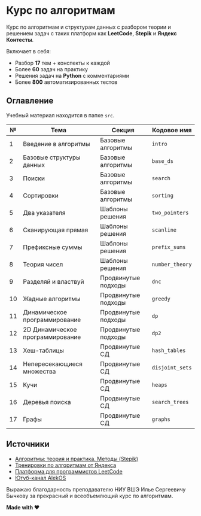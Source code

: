 # Курс по алгоритмам

Курс по алгоритмам и структурам данных с разбором теории и решением задач с таких платформ как **LeetCode**,
**Stepik** и **Яндекс Контесты**.

Включает в себя:

- Разбор **17** тем + конспекты к каждой
- Более **60** задач на практику
- Решения задач на **Python** с комментариями
- Более **800** автоматизированных тестов

## Оглавление

Учебный материал находится в папке `src`.

| №  | Тема                             | Секция              | Кодовое имя     |
|----|----------------------------------|---------------------|-----------------|
| 1  | Введение в алгоритмы             | Базовые алгоритмы   | `intro`         |
| 2  | Базовые структуры данных         | Базовые алгоритмы   | `base_ds`       |
| 3  | Поиски                           | Базовые алгоритмы   | `search`        |
| 4  | Сортировки                       | Базовые алгоритмы   | `sorting`       |
| 5  | Два указателя                    | Шаблоны решения     | `two_pointers`  |
| 6  | Сканирующая прямая               | Шаблоны решения     | `scanline`      |
| 7  | Префиксные суммы                 | Шаблоны решения     | `prefix_sums`   |
| 8  | Теория чисел                     | Шаблоны решения     | `number_theory` |
| 9  | Разделяй и властвуй              | Продвинутые подходы | `dnc`           |
| 10 | Жадные алгоритмы                 | Продвинутые подходы | `greedy`        |
| 11 | Динамическое программирование    | Продвинутые подходы | `dp`            |
| 12 | 2D Динамическое программирование | Продвинутые подходы | `dp2`           |
| 13 | Хеш-таблицы                      | Продвинутые СД      | `hash_tables`   |
| 14 | Непересекающиеся множества       | Продвинутые СД      | `disjoint_sets` |
| 15 | Кучи                             | Продвинутые СД      | `heaps`         |
| 16 | Деревья поиска                   | Продвинутые СД      | `search_trees`  |
| 17 | Графы                            | Продвинутые СД      | `graphs`        |

## Источники

* [Алгоритмы: теория и практика. Методы (Stepik)](https://stepik.org/course/217)
* [Тренировки по алгоритмам от Яндекса](https://yandex.ru/yaintern/algorithm-training_2)
* [Платформа для программистов LeetCode](https://leetcode.com/)
* [Ютуб-канал AlekOS](https://www.youtube.com/@AlekOS/videos)

Выражаю благодарность преподавателю НИУ ВШЭ Илье Сергеевичу Бычкову за прекрасный и всеобъемлющий курс по алгоритмам.

**Made with ❤️**
